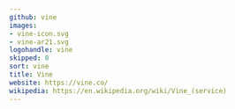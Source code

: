 ```yaml
---
github: vine
images:
- vine-icon.svg
- vine-ar21.svg
logohandle: vine
skipped: 0
sort: vine
title: Vine
website: https://vine.co/
wikipedia: https://en.wikipedia.org/wiki/Vine_(service)
---
```

